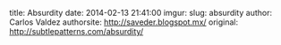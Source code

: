 title:  Absurdity
date:   2014-02-13 21:41:00
imgur: 
slug: absurdity
author: Carlos Valdez
authorsite: http://saveder.blogspot.mx/
original: http://subtlepatterns.com/absurdity/


